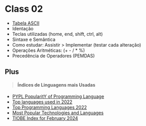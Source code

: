 # Class 02

- [Tabela ASCII](https://www.matematica.pt/util/resumos/tabela-ascii.php)
- Identação
- Teclas utilizadas (home, end, shift, ctrl, alt)
- Sintaxe e Semântica
- Como estudar: Assistir > Implementar (testar cada alteração)
- Operações Aritméticas: (+ - / * %)
- Precedência de Operadores (PEMDAS)

## Plus

> #### Índices de Linguagens mais Usadas

- [PYPL PopularitY of Programming Language](https://pypl.github.io/PYPL.html)
- [Top languages used in 2022](https://octoverse.github.com/2022/top-programming-languages)
- [Top Programming Languages 2022](https://spectrum.ieee.org/top-programming-languages-2022)
- [Most Popular Technologies and Languages](https://survey.stackoverflow.co/2023/)
- [TIOBE Index for February 2024](https://www.tiobe.com/tiobe-index/)